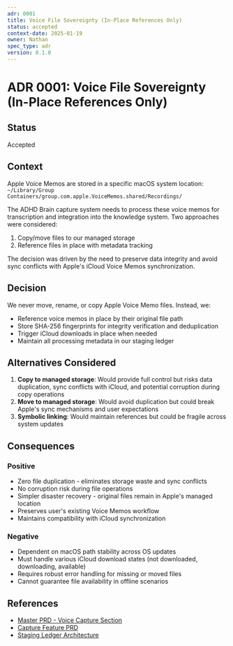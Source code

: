 ```yaml
---
adr: 0001
title: Voice File Sovereignty (In-Place References Only)
status: accepted
context-date: 2025-01-19
owner: Nathan
spec_type: adr
version: 0.1.0
---
```


# ADR 0001: Voice File Sovereignty (In-Place References Only)

## Status

Accepted

## Context

Apple Voice Memos are stored in a specific macOS system location:
`~/Library/Group Containers/group.com.apple.VoiceMemos.shared/Recordings/`

The ADHD Brain capture system needs to process these voice memos for transcription and integration into the knowledge system. Two approaches were considered:

1. Copy/move files to our managed storage
2. Reference files in place with metadata tracking

The decision was driven by the need to preserve data integrity and avoid sync conflicts with Apple's iCloud Voice Memos synchronization.

## Decision

We never move, rename, or copy Apple Voice Memo files. Instead, we:

- Reference voice memos in place by their original file path
- Store SHA-256 fingerprints for integrity verification and deduplication
- Trigger iCloud downloads in place when needed
- Maintain all processing metadata in our staging ledger

## Alternatives Considered

1. **Copy to managed storage**: Would provide full control but risks data duplication, sync conflicts with iCloud, and potential corruption during copy operations
2. **Move to managed storage**: Would avoid duplication but could break Apple's sync mechanisms and user expectations
3. **Symbolic linking**: Would maintain references but could be fragile across system updates

## Consequences

### Positive

- Zero file duplication - eliminates storage waste and sync conflicts
- No corruption risk during file operations
- Simpler disaster recovery - original files remain in Apple's managed location
- Preserves user's existing Voice Memos workflow
- Maintains compatibility with iCloud synchronization

### Negative

- Dependent on macOS path stability across OS updates
- Must handle various iCloud download states (not downloaded, downloading, available)
- Requires robust error handling for missing or moved files
- Cannot guarantee file availability in offline scenarios

## References

- [Master PRD - Voice Capture Section](../master/prd-master.md)
- [Capture Feature PRD](../features/capture/prd-capture.md)
- [Staging Ledger Architecture](../features/staging-ledger/spec-staging-arch.md)

